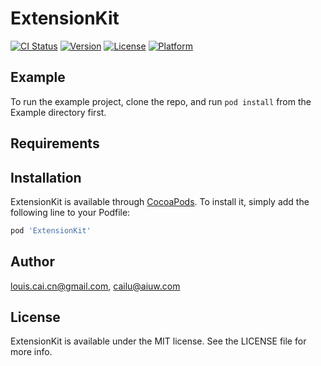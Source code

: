 # ExtensionKit

[![CI Status](https://img.shields.io/travis/louis.cai.cn@gmail.com/ExtensionKit.svg?style=flat)](https://travis-ci.org/louis.cai.cn@gmail.com/ExtensionKit)
[![Version](https://img.shields.io/cocoapods/v/ExtensionKit.svg?style=flat)](https://cocoapods.org/pods/ExtensionKit)
[![License](https://img.shields.io/cocoapods/l/ExtensionKit.svg?style=flat)](https://cocoapods.org/pods/ExtensionKit)
[![Platform](https://img.shields.io/cocoapods/p/ExtensionKit.svg?style=flat)](https://cocoapods.org/pods/ExtensionKit)

## Example

To run the example project, clone the repo, and run `pod install` from the Example directory first.

## Requirements

## Installation

ExtensionKit is available through [CocoaPods](https://cocoapods.org). To install
it, simply add the following line to your Podfile:

```ruby
pod 'ExtensionKit'
```

## Author

louis.cai.cn@gmail.com, cailu@aiuw.com

## License

ExtensionKit is available under the MIT license. See the LICENSE file for more info.
